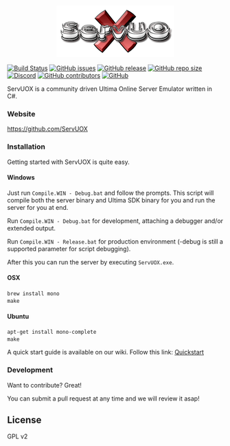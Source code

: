 <p align="center">
 <img src="Docs/images/servuox.png" title="ServUOX">
 </p>

[![Build Status](https://travis-ci.com/ServUOX/ServUOX.svg?branch=master)](https://travis-ci.com/ServUOX/ServUOX)
[![GitHub issues](https://img.shields.io/github/issues/servuox/servuox.svg)](https://github.com/ServUOX/ServUOX/issues)
[![GitHub release](https://img.shields.io/github/release/servuox/servuox.svg)](https://github.com/ServUOX/ServUOX/releases)
[![GitHub repo size](https://img.shields.io/github/repo-size/servuox/servuox.svg)](https://github.com/ServUOX/ServUOX/)
[![Discord](https://img.shields.io/discord/692805552367075338.svg)](https://discord.gg/qweyb3w)
[![GitHub contributors](https://img.shields.io/github/contributors/servuox/servuox.svg)](https://github.com/ServUOX/ServUOX/graphs/contributors)
[![GitHub](https://img.shields.io/github/license/servuox/servuox.svg?color=a)](https://github.com/ServUOX/ServUOX/blob/master/LICENSE)


ServUOX is a community driven Ultima Online Server Emulator written in C#.

### Website

https://github.com/ServUOX

### Installation

Getting started with ServUOX is quite easy.

#### Windows

Just run `Compile.WIN - Debug.bat` and follow the prompts. This script will compile both the server binary and Ultima SDK binary for you and run the server for you at end. 

Run `Compile.WIN - Debug.bat` for development, attaching a debugger and/or extended output.

Run `Compile.WIN - Release.bat` for production environment (-debug is still a supported parameter for script debugging).

After this you can run the server by executing `ServUOX.exe`.

#### OSX

`brew install mono`  
`make`

#### Ubuntu

`apt-get install mono-complete`  
`make`

A quick start guide is available on our wiki. Follow this link: [Quickstart]

### Development

Want to contribute? Great!

You can submit a pull request at any time and we will review it asap!

License
----

GPL v2




   [ServUOX]: <https://github.com/ServUOX>
   [Quickstart]: <https://github.com/ServUOX/ServUOX/wiki/Getting-Started>
